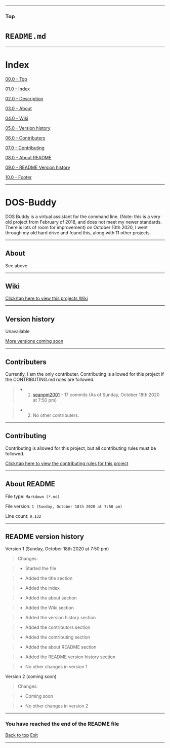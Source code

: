 
***

### Top

# `README.md`

***

# Index

[00.0 - Top](#Top)

[01.0 - Index](#Index)

[02.0 - Description](#DOS-Buddy)

[03.0 - About](#About)

[04.0 - Wiki](#Wiki)

[05.0 - Version history](#Version-history)

[06.0 - Contributers](#Contributers)

[07.0 - Contributing](#Contributing)

[08.0 - About README](#About-README)

[09.0 - README Version history](#README-version-history)

[10.0 - Footer](#You-have-reached-the-end-of-the-README-file)

***

# DOS-Buddy
DOS Buddy is a virtual assistant for the command line. (Note: this is a very old project from February of 2018, and does not meet my newer standards. There is lots of room for improvement) on October 10th 2020, I went through my old hard drive and found this, along with 11 other projects.

***

## About

See above

***

## Wiki

[Click/tap here to view this projects Wiki](https://github.com/seanpm2001/DOS-Buddy/wiki)

***

## Version history

Unavailable

[More versions coming soon](https://www.example.com)

***

## Contributers

Currently, I am the only contributer. Contributing is allowed for this project if the CONTRIBUTING.md rules are followed.

> * 1. [seanpm2001](https://github.com/seanpm2001/) - 17 commits (As of Sunday, October 18th 2020 at 7:50 pm)

> * 2. No other contributers.

***

## Contributing

Contributing is allowed for this project, but all contributing rules must be followed.

[Click/tap here to view the contributing rules for this project](https://github.com/seanpm2001/DOS-Buddy/blob/master/CONTRIBUTING.md)

***

## About README

File type: `Markdown (*.md)`

File version: `1 (Sunday, October 18th 2020 at 7:50 pm)`

Line count: `0,132`

***

## README version history

Version 1 (Sunday, October 18th 2020 at 7:50 pm)

> Changes:

> * Started the file

> * Added the title section

> * Added the index

> * Added the about section

> * Added the Wiki section

> * Added the version history section

> * Added the contributors section

> * Added the contributing section

> * Added the about README section

> * Added the README version history section

> * No other changes in version 1

Version 2 (coming soon)

> Changes:

> * Coming soon

> * No other changes in version 2

***

### You have reached the end of the README file

[Back to top](#Top) [Exit](https://github.com)

***
